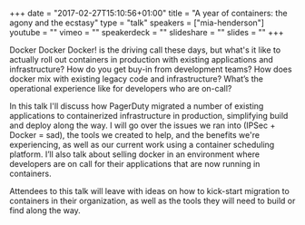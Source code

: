 +++
date = "2017-02-27T15:10:56+01:00"
title = "A year of containers: the agony and the ecstasy"
type = "talk"
speakers = ["mia-henderson"]
youtube = ""
vimeo = ""
speakerdeck = ""
slideshare = ""
slides = ""
+++

Docker Docker Docker! is the driving call these days, but what's it like to actually roll out containers in production with existing applications and infrastructure? How do you get buy-in from development teams? How does docker mix with existing legacy code and infrastructure? What’s the operational experience like for developers who are on-call?

In this talk I'll discuss how PagerDuty migrated a number of existing applications to containerized infrastructure in production, simplifying build and deploy along the way. I will go over the issues we ran into (IPSec + Docker = sad), the tools we created to help, and the benefits we're experiencing, as well as our current work using a container scheduling platform. I’ll also talk about selling docker in an environment where developers are on call for their applications that are now running in containers.

Attendees to this talk will leave with ideas on how to kick-start migration to containers in their organization, as well as the tools they will need to build or find along the way.
